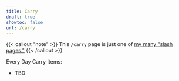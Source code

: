 ```yaml
---
title: Carry
draft: true
showtoc: false
url: /carry
---
```

{{< callout "note" >}}
This `/carry` page is just one of [my many "slash pages."](/slashes)
{{< /callout >}}

Every Day Carry Items:

- TBD
